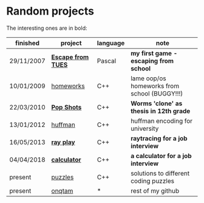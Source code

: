 Random projects
=======

The interesting ones are in bold:

|finished  |project                                 |language|note                                        |
|----------|----------------------------------------|--------|--------------------------------------------|
|29/11/2007|[**Escape from TUES**](escape_from_tues)|Pascal  |**my first game - escaping from school**    |
|10/01/2009|[homeworks](homeworks)                  |C++     |lame oop/os homeworks from school (BUGGY!!!)|
|22/03/2010|[**Pop Shots**](pop_shots)              |C++     |**Worms 'clone' as thesis in 12th grade**   |
|13/01/2012|[huffman](huffman)                      |C++     |huffman encoding for university             |
|16/05/2013|[**ray play**](ray_play)                |C++     |**raytracing for a job interview**          |
|04/04/2018|[**calculator**](calculator)            |C++     |**a calculator for a job interview**        |
|present   |[puzzles](puzzles)                      |C++     |solutions to different coding puzzles       |
|present   |[onqtam](https://github.com/onqtam)     |*       |rest of my github                           |
